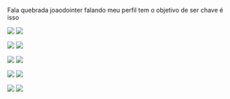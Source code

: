 Fala quebrada joaodointer falando meu perfil tem o objetivo de ser chave
é isso




![](https://media.tenor.com/QqHSohXgGoAAAAAM/inter-internacional.gif)                                      ![](https://media.tenor.com/TOmLiOKwTYAAAAAM/andres-dalessandro-drible.gif)






![](https://media.tenor.com/b6qBHeOZXIAAAAAM/inter-colorado.gif)                                           ![](https://media.tenor.com/uuQH2XLLo80AAAAC/andres-dalessandro.gif)







![](https://media.tenor.com/frEMTfoOh30AAAAM/inter-porto-alegre.gif)                                          ![](https://media.tenor.com/f6rfgEJWRCcAAAAM/internacional-club-wc.gif)





![](https://media.tenor.com/vOfa1XxhXsgAAAAM/internacional.gif)                                               ![](https://media.tenor.com/VN3jhzLWEWgAAAAM/cheering-sport-club-internacional.gif)




![](https://media.tenor.com/cutrJaMWjVMAAAAM/sport-club-internacional-soccer.gif)                              ![](https://www.google.com/url?sa=i&url=https%3A%2F%2Fwww.espn.com.br%2Ffutebol%2Fartigo%2F_%2Fid%2F6759548%2Frenato-diz-que-inter-sempre-comeca-brigas-nos-jogos-contra-o-gremio&psig=AOvVaw1Y7IkYXXM9ITGWYJvGnidn&ust=1683802238481000&source=images&cd=vfe&ved=0CBEQjRxqFwoTCNj19q_K6v4CFQAAAAAdAAAAABAH)
